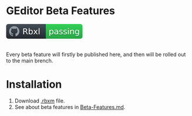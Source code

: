 # GEditor Beta Features
<div align="left">
	<a href="https://www.roblox.com/groups/33231285/The-Mountain-Games#!/about">
		<img src="https://github.com/gdr1461/GEditor/blob/main/svgviewer-output.svg" alt="Roblox Group">
	</a>
</div>
<br>

Every beta feature will firstly be published here, and then will be rolled out to the main brench.

# Installation
1. Download [.rbxm](https://github.com/gdr1461/GEditor/blob/Beta-Features/GEditor.rbxm) file.
3. See about beta features in [Beta-Features.md](https://github.com/gdr1461/GEditor/blob/Beta-Features/Beta-Features.md). 
